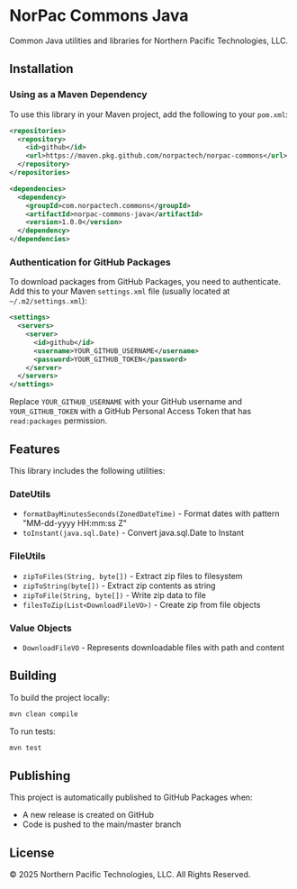 # NorPac Commons Java

Common Java utilities and libraries for Northern Pacific Technologies, LLC.

## Installation

### Using as a Maven Dependency

To use this library in your Maven project, add the following to your `pom.xml`:

```xml
<repositories>
  <repository>
    <id>github</id>
    <url>https://maven.pkg.github.com/norpactech/norpac-commons</url>
  </repository>
</repositories>

<dependencies>
  <dependency>
    <groupId>com.norpactech.commons</groupId>
    <artifactId>norpac-commons-java</artifactId>
    <version>1.0.0</version>
  </dependency>
</dependencies>
```

### Authentication for GitHub Packages

To download packages from GitHub Packages, you need to authenticate. Add this to your Maven `settings.xml` file (usually located at `~/.m2/settings.xml`):

```xml
<settings>
  <servers>
    <server>
      <id>github</id>
      <username>YOUR_GITHUB_USERNAME</username>
      <password>YOUR_GITHUB_TOKEN</password>
    </server>
  </servers>
</settings>
```

Replace `YOUR_GITHUB_USERNAME` with your GitHub username and `YOUR_GITHUB_TOKEN` with a GitHub Personal Access Token that has `read:packages` permission.

## Features

This library includes the following utilities:

### DateUtils
- `formatDayMinutesSeconds(ZonedDateTime)` - Format dates with pattern "MM-dd-yyyy HH:mm:ss Z"
- `toInstant(java.sql.Date)` - Convert java.sql.Date to Instant

### FileUtils
- `zipToFiles(String, byte[])` - Extract zip files to filesystem
- `zipToString(byte[])` - Extract zip contents as string
- `zipToFile(String, byte[])` - Write zip data to file
- `filesToZip(List<DownloadFileVO>)` - Create zip from file objects

### Value Objects
- `DownloadFileVO` - Represents downloadable files with path and content

## Building

To build the project locally:

```bash
mvn clean compile
```

To run tests:

```bash
mvn test
```

## Publishing

This project is automatically published to GitHub Packages when:
- A new release is created on GitHub
- Code is pushed to the main/master branch

## License

© 2025 Northern Pacific Technologies, LLC. All Rights Reserved.